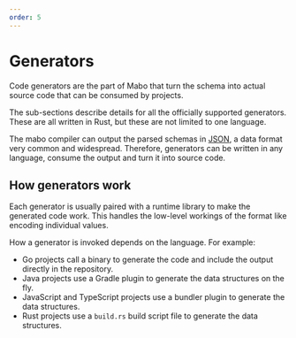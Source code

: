 ```yaml
---
order: 5
---
```


# Generators

Code generators are the part of Mabo that turn the schema into actual source code that can be consumed by projects.

The sub-sections describe details for all the officially supported generators. These are all written in Rust, but these are not limited to one language.

The mabo compiler can output the parsed schemas in [JSON](https://www.json.org/json-en.html), a data format very common and widespread. Therefore, generators can be written in any language, consume the output and turn it into source code.

## How generators work

Each generator is usually paired with a runtime library to make the generated code work. This handles the low-level workings of the format like encoding individual values.

How a generator is invoked depends on the language. For example:

- Go projects call a binary to generate the code and include the output directly in the repository.
- Java projects use a Gradle plugin to generate the data structures on the fly.
- JavaScript and TypeScript projects use a bundler plugin to generate the data structures.
- Rust projects use a `build.rs` build script file to generate the data structures.
